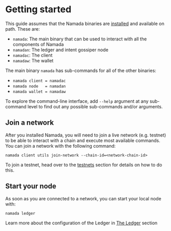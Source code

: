 # Getting started

This guide assumes that the Namada binaries are [installed](./install.md) and available on path. These are:

- `namada`: The main binary that can be used to interact with all the components of Namada
- `namadan`: The ledger and intent gossiper node
- `namadac`: The client
- `namadaw`: The wallet

The main binary `namada` has sub-commands for all of the other binaries:

- `namada client = namadac`
- `namada node   = namadan`
- `namada wallet = namadaw`

To explore the command-line interface, add `--help` argument at any sub-command level to find out any possible sub-commands and/or arguments.



## Join a network

After you installed Namada, you will need to join a live network (e.g. testnet) to be able to interact with a chain and execute most available commands. You can join a network with the following command:
```
namada client utils join-network --chain-id=<network-chain-id>
``` 
To join a testnet, head over to the [testnets](../testnets) section for details on how to do this.

## Start your node

As soon as you are connected to a network, you can start your local node with:
```
namada ledger
```

Learn more about the configuration of the Ledger in [The Ledger](./ledger.md) section
